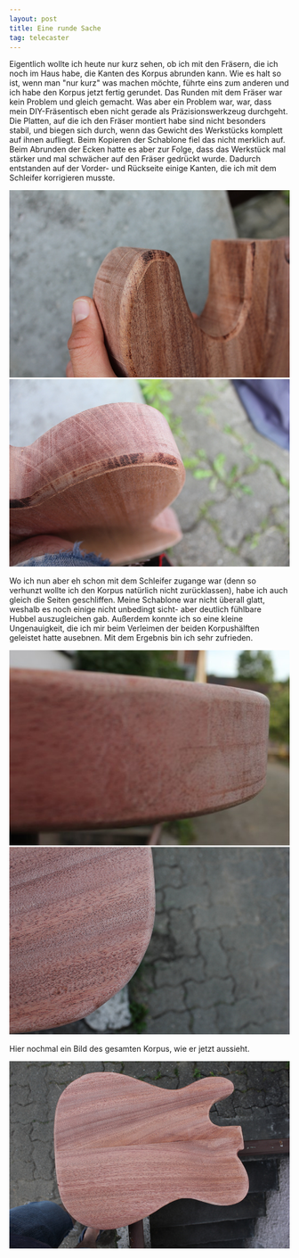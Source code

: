 ```yaml
---
layout: post
title: Eine runde Sache
tag: telecaster
---
```

Eigentlich wollte ich heute nur kurz sehen, ob ich mit den Fräsern, die ich noch im Haus habe, die Kanten des Korpus abrunden kann.
Wie es halt so ist, wenn man "nur kurz" was machen möchte, führte eins zum anderen und ich habe den Korpus jetzt fertig gerundet.
Das Runden mit dem Fräser war kein Problem und gleich gemacht. Was aber ein Problem war, war, dass mein DIY-Fräsentisch eben nicht gerade als Präzisionswerkzeug durchgeht.
Die Platten, auf die ich den Fräser montiert habe sind nicht besonders stabil, und biegen sich durch, wenn das Gewicht des Werkstücks komplett auf ihnen aufliegt.
Beim Kopieren der Schablone fiel das nicht merklich auf. Beim Abrunden der Ecken hatte es aber zur Folge, dass das Werkstück mal stärker und mal schwächer auf den Fräser gedrückt wurde.
Dadurch entstanden auf der Vorder- und Rückseite einige Kanten, die ich mit dem Schleifer korrigieren musste.

![Kanten auf der Vorderseite 1](/img/rundung_kante_1.jpg)
![Kanten auf der Vorderseite 2](/img/rundung_kante_2.jpg)

Wo ich nun aber eh schon mit dem Schleifer zugange war (denn so verhunzt wollte ich den Korpus natürlich nicht zurücklassen), habe ich auch gleich die Seiten geschliffen.
Meine Schablone war nicht überall glatt, weshalb es noch einige nicht unbedingt sicht- aber deutlich fühlbare Hubbel auszugleichen gab.
Außerdem konnte ich so eine kleine Ungenauigkeit, die ich mir beim Verleimen der beiden Korpushälften geleistet hatte ausebnen.
Mit dem Ergebnis bin ich sehr zufrieden.

![Korrigierte Rundung 1](/img/rundung_korrigiert_1.jpg)
![Korrigierte Rundung 2](/img/rundung_korrigiert_2.jpg)

Hier nochmal ein Bild des gesamten Korpus, wie er jetzt aussieht.

![Korpus mit korrigierter Rundung](/img/rundung_korpus_nachher.jpg)
